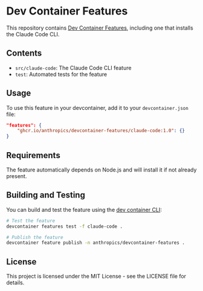 # Dev Container Features

This repository contains [Dev Container Features](https://containers.dev/implementors/features/), including one that installs the Claude Code CLI.

## Contents

- `src/claude-code`: The Claude Code CLI feature
- `test`: Automated tests for the feature

## Usage

To use this feature in your devcontainer, add it to your `devcontainer.json` file:

```json
"features": {
    "ghcr.io/anthropics/devcontainer-features/claude-code:1.0": {}
}
```

## Requirements

The feature automatically depends on Node.js and will install it if not already present.

## Building and Testing

You can build and test the feature using the [dev container CLI](https://github.com/devcontainers/cli):

```bash
# Test the feature
devcontainer features test -f claude-code .

# Publish the feature
devcontainer feature publish -n anthropics/devcontainer-features .
```

## License

This project is licensed under the MIT License - see the LICENSE file for details.